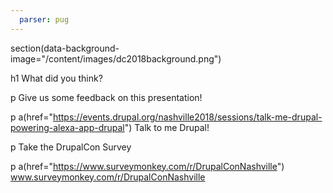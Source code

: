 ```yaml
---
  parser: pug
---
```


section(data-background-image="/content/images/dc2018background.png")


  h1 What did you think?

  p Give us some feedback on this presentation!

  p
    a(href="https://events.drupal.org/nashville2018/sessions/talk-me-drupal-powering-alexa-app-drupal") Talk to me Drupal!

  p Take the DrupalCon Survey

  p
    a(href="https://www.surveymonkey.com/r/DrupalConNashville") www.surveymonkey.com/r/DrupalConNashville
